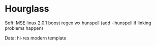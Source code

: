 Hourglass
=========
Soft:
MSE linux 2.0.1
boost regex
wx
hunspell (add -lhunspell if linking problems happen)

Data:
hi-res modern template

